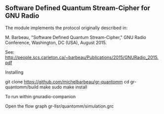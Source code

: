 Software Defined Quantum Stream-Cipher for GNU Radio
----------------------------------------------------

The module implements the protocol originally described in: 

M. Barbeau, "Software Defined Quantum Stream-Cipher," GNU Radio Conference, Washington, DC (USA), August 2015.

See: http://people.scs.carleton.ca/~barbeau/Publications/2015/GNURadio_2015.pdf

Installing

git clone https://github.com/michelbarbeau/gr-quantomm
cd gr-quantomm/build 
make
sudo make install

To run within gnuradio-companion

Open the flow graph  gr-llsr/quantomm/simulation.grc
